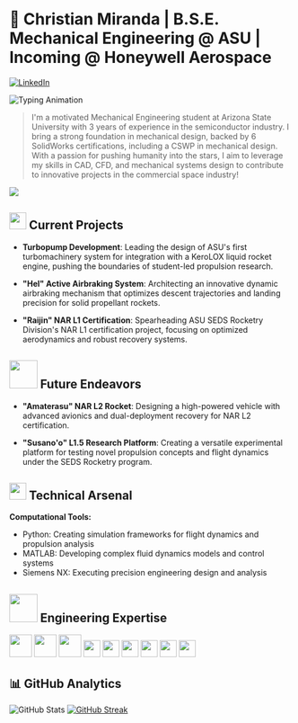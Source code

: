 # 🚀 Christian Miranda | B.S.E. Mechanical Engineering @ ASU | Incoming @ Honeywell Aerospace

[![LinkedIn](https://img.shields.io/badge/LinkedIn-Connect-blue?style=flat-square&logo=linkedin)](https://www.linkedin.com/in/your-linkedin/)

![Typing Animation](https://readme-typing-svg.herokuapp.com?font=Fira+Code&pause=1000&color=00FFFF&width=435&lines=Aspiring+Aerospace+Engineer;Rocketry+Specialist;Mechanical+Designer;)

> I'm a motivated Mechanical Engineering student at Arizona State University with 3 years of experience in the semiconductor industry. I bring a strong foundation in mechanical design, backed by 6 SolidWorks certifications, including a CSWP in mechanical design. With a passion for pushing humanity into the stars, I aim to leverage my skills in CAD, CFD, and mechanical systems design to contribute to innovative projects in the commercial space industry!

<img src="https://user-images.githubusercontent.com/73097560/115834477-dbab4500-a447-11eb-908a-139a6edaec5c.gif">

## <img src="https://media3.giphy.com/media/v1.Y2lkPTc5MGI3NjExcHJwN3FueDR4NDNicW9jdjZpd21ldjYzZzRvbWdqd3BraWViNzR4ciZlcD12MV9pbnRlcm5hbF9naWZfYnlfaWQmY3Q9Zw/ztowdimL4paHXUqQTX/giphy.gif" width="30"> Current Projects

- **Turbopump Development**: Leading the design of ASU's first turbomachinery system for integration with a KeroLOX liquid rocket engine, pushing the boundaries of student-led propulsion research.

- **"Hel" Active Airbraking System**: Architecting an innovative dynamic airbraking mechanism that optimizes descent trajectories and landing precision for solid propellant rockets.

- **"Raijin" NAR L1 Certification**: Spearheading ASU SEDS Rocketry Division's NAR L1 certification project, focusing on optimized aerodynamics and robust recovery systems.

## <img src="https://media0.giphy.com/media/v1.Y2lkPTc5MGI3NjExMjQ2bTJmNWF2eHhyanV0Ymx6b2lraXBrYnNtc3A3MTlld2JzOTFxYiZlcD12MV9pbnRlcm5hbF9naWZfYnlfaWQmY3Q9Zw/NTjkdAKV2v0MZDWuWD/giphy.gif" width="50"> Future Endeavors

- **"Amaterasu" NAR L2 Rocket**: Designing a high-powered vehicle with advanced avionics and dual-deployment recovery for NAR L2 certification.

- **"Susano'o" L1.5 Research Platform**: Creating a versatile experimental platform for testing novel propulsion concepts and flight dynamics under the SEDS Rocketry program.

## <img src="https://media.giphy.com/media/WUlplcMpOCEmTGBtBW/giphy.gif" width="30"> Technical Arsenal

**Computational Tools:**
- Python: Creating simulation frameworks for flight dynamics and propulsion analysis
- MATLAB: Developing complex fluid dynamics models and control systems
- Siemens NX: Executing precision engineering design and analysis

## <img src="https://media1.giphy.com/media/v1.Y2lkPTc5MGI3NjExcmJsZTJxZHY2bmliZTQxYjlpY2d6ZnZ2cXRlMHhkczdyMHlrY2M4eCZlcD12MV9pbnRlcm5hbF9naWZfYnlfaWQmY3Q9Zw/LqW9dLVjQm3cs/giphy.gif" width="50"> Engineering Expertise

<p align="left">
  <img src="https://cdn.jsdelivr.net/gh/devicons/devicon/icons/python/python-original.svg" width="40" height="40"/> 
  <img src="https://cdn.jsdelivr.net/gh/devicons/devicon/icons/matlab/matlab-original.svg" width="40" height="40"/>
  <img src="https://cdn.jsdelivr.net/gh/devicons/devicon/icons/arduino/arduino-original.svg" width="40" height="40"/>
  <img src="https://img.shields.io/badge/-SolidWorks-FF0000?style=flat-square&logo=dassaultsystemes&logoColor=white" height="30"/>
  <img src="https://img.shields.io/badge/-Fusion%20360-0696D7?style=flat-square&logo=autodesk&logoColor=white" height="30"/>
  <img src="https://img.shields.io/badge/-Siemens%20NX-00AEEF?style=flat-square&logo=siemens&logoColor=white" height="30"/>
  <img src="https://img.shields.io/badge/-ANSYS-FFB71B?style=flat-square&logo=ansys&logoColor=black" height="30"/>
  <img src="https://img.shields.io/badge/-Blender-F5792A?style=flat-square&logo=blender&logoColor=white" height="30"/>
  <img src="https://img.shields.io/badge/-LTSpice-8B0000?style=flat-square" height="30"/>
</p>

## 📊 GitHub Analytics

![GitHub Stats](https://github-readme-stats.vercel.app/api?username=christianmiranda-ai&show_icons=true&theme=radical)
[![GitHub Streak](https://github-readme-streak-stats.herokuapp.com/?user=christianmiranda-ai&theme=radical)](https://git.io/streak-stats)
